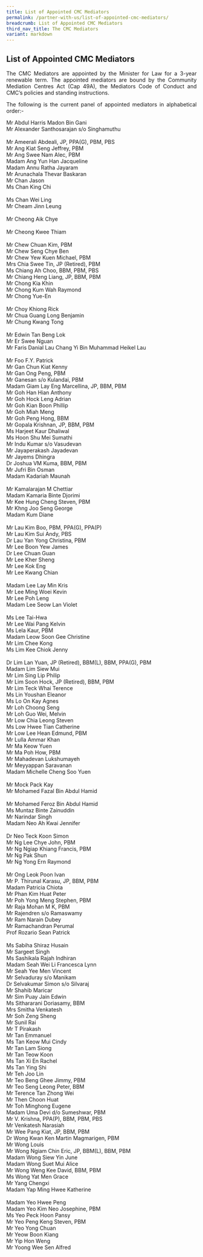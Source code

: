 ```yaml
---
title: List of Appointed CMC Mediators
permalink: /partner-with-us/list-of-appointed-cmc-mediators/
breadcrumb: List of Appointed CMC Mediators
third_nav_title: The CMC Mediators
variant: markdown
---
```

## List of Appointed CMC Mediators

<p style="text-align: justify">The CMC Mediators are appointed by the Minister for Law for a 3-year renewable term. The appointed mediators are bound by the Community Mediation Centres Act (Cap 49A), the Mediators Code of Conduct and CMC’s policies and standing instructions.</p>

<p style="text-align: justify">The following is the current panel of appointed mediators in alphabetical order:-</p>

Mr	Abdul Harris Madon Bin Gani <br>
Mr	Alexander Santhosarajan s/o Singhamuthu <br>	
Mr	Ameerali Abdeali, JP, PPA(G), PBM, PBS <br>
Mr	Ang Kiat Seng Jeffrey, PBM <br>
Mr	Ang Swee Nam Alec, PBM <br>
Madam	Ang Yun Han Jacqueline <br>
Madam	Annu Ratha Jayaram <br>
Mr	Arunachala Thevar Baskaran <br>
Mr	Chan Jason <br>	
Ms	Chan King Chi <br>	
Ms	Chan Wei Ling <br> 
Mr	Cheam Jinn Leung <br>	
Mr	Cheong Aik Chye <br>	
Mr	Cheong Kwee Thiam <br>	
Mr	Chew Chuan Kim, PBM <br>
Mr	Chew Seng Chye Ben <br>	
Mr	Chew Yew Kuen Michael, PBM <br>
Mrs	Chia Swee Tin, JP (Retired), PBM <br>
Ms	Chiang Ah Choo, BBM, PBM, PBS <br>
Mr	Chiang Heng Liang, JP, BBM, PBM <br>
Mr	Chong Kia Khin <br>
Mr	Chong Kum Wah Raymond <br>
Mr	Chong Yue-En <br>	
Mr	Choy Khiong Rick <br>
Mr	Chua Guang Long Benjamin <br>
Mr	Chung Kwang Tong <br>	
Mr	Edwin Tan Beng Lok <br>
Mr	Er Swee Nguan <br>
Mr	Faris Danial Lau Chang Yi Bin Muhammad Heikel Lau <br>	
Mr	Foo F.Y. Patrick <br>
Mr	Gan Chun Kiat Kenny <br>
Mr	Gan Ong Peng, PBM <br>
Mr	Ganesan s/o Kulandai, PBM <br>
Madam 	Giam Lay Eng Marcellina, JP, BBM, PBM <br>
Mr	Goh Han Hian Anthony <br>
Mr	Goh Hock Leng Adrian <br>
Mr	Goh Kian Boon Phillip <br>
Mr	Goh Miah Meng <br>
Mr	Goh Peng Hong, BBM <br>
Mr	Gopala Krishnan, JP, BBM, PBM <br>
Ms	Harjeet Kaur Dhaliwal <br>
Ms	Hoon Shu Mei Sumathi <br>
Mr	Indu Kumar s/o Vasudevan <br>
Mr	Jayaperakash Jayadevan <br>
Mr	Jayems	Dhingra <br>
Dr	Joshua VM Kuma, BBM, PBM <br>
Mr	Jufri Bin Osman	<br>
Madam	Kadariah Maunah <br>	
Mr	Kamalarajan M Chettiar <br>
Madam	Kamaria Binte Djorimi <br>
Mr	Kee Hung Cheng Steven, PBM <br>
Mr	Khng Joo Seng George <br>
Madam	Kum Diane <br>	
Mr	Lau Kim Boo, PBM, PPA(G), PPA(P) <br>
Mr	Lau Kim Sui Andy, PBS <br>
Dr	Lau Yan Yong Christina, PBM <br>
Mr	Lee Boon Yew James <br>
Dr	Lee Chuan Guan <br>
Mr	Lee Kher Sheng <br>
Mr	Lee Kok Eng <br>
Mr	Lee Kwang Chian <br>	
Madam	Lee Lay Min Kris <br>
Mr	Lee Ming Woei Kevin <br>
Mr	Lee Poh Leng <br>
Madam	Lee Seow Lan Violet <br>	
Ms	Lee Tai-Hwa <br>
Mr	Lee Wai Pang Kelvin <br>
Ms	Lela Kaur, PBM <br>
Madam	Leow Soon Gee Christine <br>
Mr	Lim Chee Kong <br>
Ms	Lim Kee Chiok Jenny <br>	
Dr	Lim Lan Yuan, JP (Retired), BBM(L), BBM, PPA(G), PBM <br>
Madam	Lim Siew Mui <br>
Mr	Lim Sing Lip Philip <br>
Mr	Lim Soon Hock, JP (Retired), BBM, PBM <br>
Mr	Lim Teck Whai Terence <br>
Ms	Lin Youshan Eleanor <br>
Ms	Lo On Kay Agnes	<br>
Mr	Loh Choong Seng <br>
Mr	Loh Guo Wei, Melvin <br>
Mr	Low Chia Leong Steven <br>
Ms	Low Hwee Tian Catherine <br>
Mr	Low Lee Hean Edmund, PBM <br>
Mr	Lulla Ammar Khan <br>
Mr	Ma Keow Yuen <br>
Mr	Ma Poh How, PBM <br>
Mr	Mahadevan Lukshumayeh <br>
Mr	Meyyappan Saravanan <br>
Madam	Michelle Cheng Soo Yuen <br>	
Mr	Mock Pack Kay <br>
Mr	Mohamed Fazal Bin Abdul Hamid <br>	
Mr	Mohamed Feroz Bin Abdul Hamid <br>
Ms	Muntaz Binte Zainuddin <br>
Mr	Narindar Singh <br>
Madam	Neo Ah Kwai Jennifer <br>	
Dr	Neo Teck Koon Simon <br>
Mr	Ng Lee Chye John, PBM <br>
Mr	Ng Ngiap Khiang Francis, PBM <br>
Mr	Ng Pak Shun <br>
Mr	Ng Yong Ern Raymond <br>	
Mr	Ong Leok Poon Ivan <br>
Mr	P. Thirunal Karasu, JP, BBM, PBM <br>
Madam	Patricia Chiota <br>
Mr	Phan Kim Huat Peter <br>
Mr	Poh Yong Meng Stephen, PBM <br>
Mr	Raja Mohan M K, PBM <br>
Mr	Rajendren s/o Ramaswamy <br>
Mr	Ram Narain Dubey <br>
Mr	Ramachandran Perumal <br>
Prof	Rozario Sean Patrick <br>	
Ms	Sabiha Shiraz Husain <br>
Mr	Sargeet Singh <br>
Ms	Sashikala Rajah Indhiran <br>
Madam	Seah Wei Li Francesca Lynn <br>
Mr	Seah Yee Men Vincent <br>
Mr	Selvaduray s/o Manikam <br>
Dr	Selvakumar Simon s/o Silvaraj <br>
Mr	Shahib Maricar <br>
Mr	Sim Puay Jain Edwin <br>
Ms	Sithararani Doriasamy, BBM <br>
Mrs	Smitha Venkatesh <br>
Mr	Soh Zeng Sheng <br>
Mr	Sunil Rai <br>
Mr	T Pirakash <br>
Mr	Tan Emmanuel <br>
Ms	Tan Keow Mui Cindy <br>
Mr	Tan Lam Siong <br>
Mr	Tan Teow Koon <br>
Ms	Tan Xi En Rachel <br>
Ms	Tan Ying Shi <br>
Mr	Teh Joo Lin <br>
Mr	Teo Beng Ghee Jimmy, PBM <br>
Mr	Teo Seng Leong Peter, BBM <br>
Mr	Terence Tan Zhong Wei <br>
Mr	Then Choon Huat <br>
Mr	Toh Minghong Eugene <br>
Madam	Uma Devi d/o Sumeshwar,	PBM <br>
Mr 	V. Krishna, PPA(P), BBM, PBM, PBS <br>
Mr	Venkatesh Narasiah <br>
Mr	Wee Pang Kiat, JP, BBM, PBM <br>
Dr	Wong Kwan Ken Martin Magmarigen, PBM <br>
Mr	Wong Louis <br>
Mr	Wong Ngiam Chin Eric, JP, BBM(L), BBM, PBM <br>
Madam	Wong Siew Yin June <br>
Madam	Wong Suet Mui Alice <br>
Mr	Wong Weng Kee David, BBM, PBM <br>
Ms	Wong Yat Men Grace <br>
Mr	Yang Chengxi <br>
Madam	Yap Ming Hwee Katherine <br>	
Madam	Yeo Hwee Peng <br>
Madam	Yeo Kim Neo Josephine, PBM <br>
Ms	Yeo Peck Hoon Pansy <br>
Mr	Yeo Peng Keng Steven, PBM <br>
Mr	Yeo Yong Chuan <br>
Mr	Yeow Boon Kiang <br>
Mr	Yip Hon Weng <br>
Mr	Yoong Wee Sen Alfred <br>